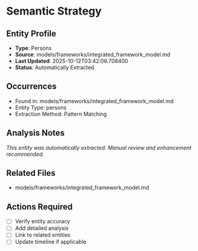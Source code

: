 # Semantic Strategy

## Entity Profile
- **Type**: Persons
- **Source**: models/frameworks/integrated_framework_model.md
- **Last Updated**: 2025-10-12T03:42:06.708400
- **Status**: Automatically Extracted

## Occurrences
- Found in: models/frameworks/integrated_framework_model.md
- Entity Type: persons
- Extraction Method: Pattern Matching

## Analysis Notes
*This entity was automatically extracted. Manual review and enhancement recommended.*

## Related Files
- models/frameworks/integrated_framework_model.md

## Actions Required
- [ ] Verify entity accuracy
- [ ] Add detailed analysis
- [ ] Link to related entities
- [ ] Update timeline if applicable
